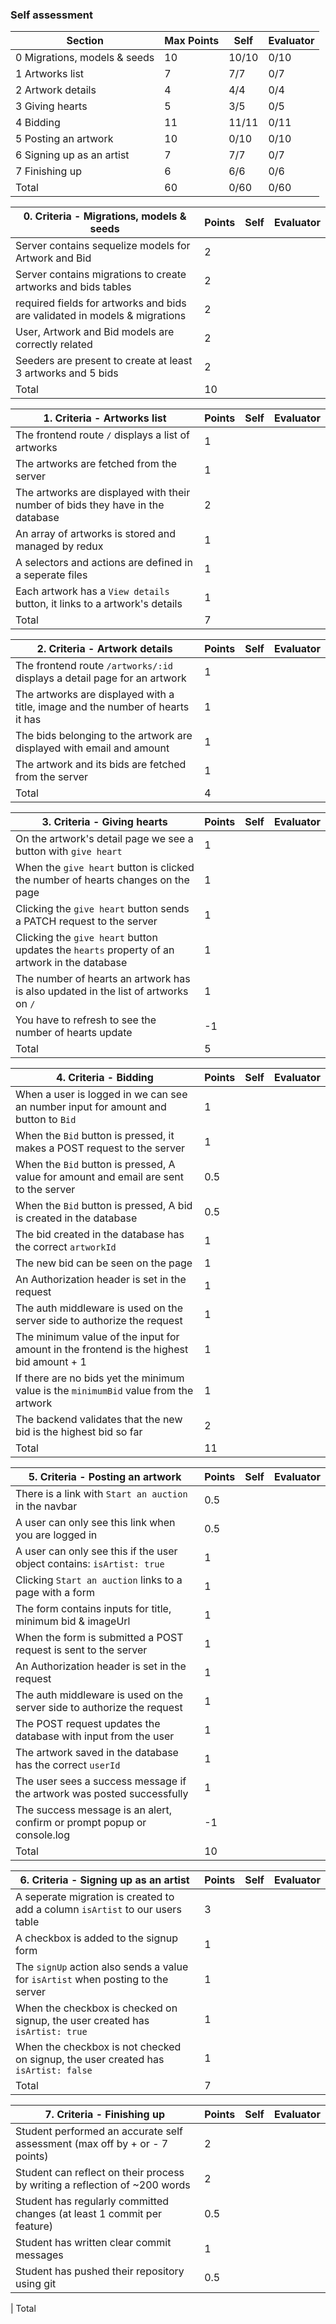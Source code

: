 ### Self assessment

| Section                      | Max Points | Self | Evaluator |
| ---------------------------- | ---------- | ---- | --------- |
| 0 Migrations, models & seeds | 10         | 10/10 | 0/10      |
| 1 Artworks list              | 7          | 7/7  | 0/7       |
| 2 Artwork details            | 4          | 4/4  | 0/4       |
| 3 Giving hearts              | 5          | 3/5  | 0/5       |
| 4 Bidding                    | 11         | 11/11 | 0/11      |
| 5 Posting an artwork         | 10         | 0/10 | 0/10      |
| 6 Signing up as an artist    | 7          | 7/7  | 0/7       |
| 7 Finishing up               | 6          | 6/6  | 0/6       |
| Total                        | 60         | 0/60 | 0/60      |

| 0. Criteria - Migrations, models & seeds                                   | Points | Self | Evaluator |
| -------------------------------------------------------------------------- | ------ | ---- | --------- |
| Server contains sequelize models for Artwork and Bid                       | 2      |      |           |
| Server contains migrations to create artworks and bids tables              | 2      |      |           |
| required fields for artworks and bids are validated in models & migrations | 2      |      |           |
| User, Artwork and Bid models are correctly related                         | 2      |      |           |
| Seeders are present to create at least 3 artworks and 5 bids               | 2      |      |           |
| Total                                                                      | 10     |      |           |

| 1. Criteria - Artworks list                                                    | Points | Self | Evaluator |
| ------------------------------------------------------------------------------ | ------ | ---- | --------- |
| The frontend route `/` displays a list of artworks                             | 1      |      |           |
| The artworks are fetched from the server                                       | 1      |      |           |
| The artworks are displayed with their number of bids they have in the database | 2      |      |           |
| An array of artworks is stored and managed by redux                            | 1      |      |           |
| A selectors and actions are defined in a seperate files                        | 1      |      |           |
| Each artwork has a `View details` button, it links to a artwork's details      | 1      |      |           |
| Total                                                                          | 7      |      |           |

| 2. Criteria - Artwork details                                                  | Points | Self | Evaluator |
| ------------------------------------------------------------------------------ | ------ | ---- | --------- |
| The frontend route `/artworks/:id` displays a detail page for an artwork       | 1      |      |           |
| The artworks are displayed with a title, image and the number of hearts it has | 1      |      |           |
| The bids belonging to the artwork are displayed with email and amount          | 1      |      |           |
| The artwork and its bids are fetched from the server                           | 1      |      |           |
| Total                                                                          | 4      |      |           |

| 3. Criteria - Giving hearts                                                                  | Points | Self | Evaluator |
| -------------------------------------------------------------------------------------------- | ------ | ---- | --------- |
| On the artwork's detail page we see a button with `give heart`                               | 1      |      |           |
| When the `give heart` button is clicked the number of hearts changes on the page             | 1      |      |           |
| Clicking the `give heart` button sends a PATCH request to the server                         | 1      |      |           |
| Clicking the `give heart` button updates the `hearts` property of an artwork in the database | 1      |      |           |
| The number of hearts an artwork has is also updated in the list of artworks on `/`           | 1      |      |           |
| You have to refresh to see the number of hearts update                                       | -1     |      |           |
| Total                                                                                        | 5      |      |           |

| 4. Criteria - Bidding                                                                   | Points | Self | Evaluator |
| --------------------------------------------------------------------------------------- | ------ | ---- | --------- |
| When a user is logged in we can see an number input for amount and button to `Bid`      | 1      |      |           |
| When the `Bid` button is pressed, it makes a POST request to the server                 | 1      |      |           |
| When the `Bid` button is pressed, A value for amount and email are sent to the server   | 0.5    |      |           |
| When the `Bid` button is pressed, A bid is created in the database                      | 0.5    |      |           |
| The bid created in the database has the correct `artworkId`                             | 1      |      |           |
| The new bid can be seen on the page                                                     | 1      |      |           |
| An Authorization header is set in the request                                           | 1      |      |           |
| The auth middleware is used on the server side to authorize the request                 | 1      |      |           |
| The minimum value of the input for amount in the frontend is the highest bid amount + 1 | 1      |      |           |
| If there are no bids yet the minimum value is the `minimumBid` value from the artwork   | 1      |      |           |
| The backend validates that the new bid is the highest bid so far                        | 2      |      |           |
| Total                                                                                   | 11     |      |           |

| 5. Criteria - Posting an artwork                                        | Points | Self | Evaluator |
| ----------------------------------------------------------------------- | ------ | ---- | --------- |
| There is a link with `Start an auction` in the navbar                   | 0.5    |      |           |
| A user can only see this link when you are logged in                    | 0.5    |      |           |
| A user can only see this if the user object contains: `isArtist: true`  | 1      |      |           |
| Clicking `Start an auction` links to a page with a form                 | 1      |      |           |
| The form contains inputs for title, minimum bid & imageUrl              | 1      |      |           |
| When the form is submitted a POST request is sent to the server         | 1      |      |           |
| An Authorization header is set in the request                           | 1      |      |           |
| The auth middleware is used on the server side to authorize the request | 1      |      |           |
| The POST request updates the database with input from the user          | 1      |      |           |
| The artwork saved in the database has the correct `userId`              | 1      |      |           |
| The user sees a success message if the artwork was posted successfully  | 1      |      |           |
| The success message is an alert, confirm or prompt popup or console.log | -1     |      |           |
| Total                                                                   | 10     |      |           |

| 6. Criteria - Signing up as an artist                                              | Points | Self | Evaluator |
| ---------------------------------------------------------------------------------- | ------ | ---- | --------- |
| A seperate migration is created to add a column `isArtist` to our users table      | 3      |      |           |
| A checkbox is added to the signup form                                             | 1      |      |           |
| The `signUp` action also sends a value for `isArtist` when posting to the server   | 1      |      |           |
| When the checkbox is checked on signup, the user created has `isArtist: true`      | 1      |      |           |
| When the checkbox is not checked on signup, the user created has `isArtist: false` | 1      |      |           |
| Total                                                                              | 7      |      |           |

| 7. Criteria - Finishing up                                                 | Points | Self | Evaluator |
| -------------------------------------------------------------------------- | ------ | ---- | --------- |
| Student performed an accurate self assessment (max off by + or - 7 points) | 2      |      |           |
| Student can reflect on their process by writing a reflection of ~200 words | 2      |      |           |
| Student has regularly committed changes (at least 1 commit per feature)    | 0.5    |      |           |
| Student has written clear commit messages                                  | 1      |      |           |
| Student has pushed their repository using git                              | 0.5    |      |           |

| Total